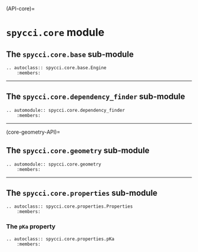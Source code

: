 (API-core)=
# `spycci.core` module

## The `spycci.core.base` sub-module

```{eval-rst}
.. autoclass:: spycci.core.base.Engine
    :members:
```

---

## The `spycci.core.dependency_finder` sub-module

```{eval-rst}
.. automodule:: spycci.core.dependency_finder
    :members:
```

---

(core-geometry-API)=
## The `spycci.core.geometry` sub-module

```{eval-rst}
.. automodule:: spycci.core.geometry
    :members:
```

---

## The `spycci.core.properties` sub-module

```{eval-rst}
.. autoclass:: spycci.core.properties.Properties
    :members:
```
### The `pKa` property

```{eval-rst}
.. autoclass:: spycci.core.properties.pKa
    :members:
```